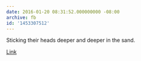 ```yaml
---
date: 2016-01-20 08:31:52.000000000 -08:00
archive: fb
id: '1453307512'
---
```


Sticking their heads deeper and deeper in the sand.

[Link](https://arstechnica.com/information-technology/2016/01/adblock-plus-blocked-from-attending-online-ad-industrys-big-annual-conference/)
